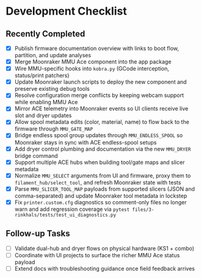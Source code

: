 # Development Checklist

## Recently Completed
- [x] Publish firmware documentation overview with links to boot flow, partition, and update analyses
- [x] Merge Moonraker MMU Ace component into the app package
- [x] Wire MMU-specific hooks into `kobra.py` (GCode interception, status/print patchers)
- [x] Update Moonraker launch scripts to deploy the new component and preserve existing debug tools
- [x] Resolve configuration merge conflicts by keeping webcam support while enabling MMU Ace
- [x] Mirror ACE telemetry into Moonraker events so UI clients receive live slot and dryer updates
- [x] Allow spool metadata edits (color, material, name) to flow back to the firmware through `MMU_GATE_MAP`
- [x] Bridge endless spool group updates through `MMU_ENDLESS_SPOOL` so Moonraker stays in sync with ACE endless-spool setups
- [x] Add dryer control plumbing and documentation via the new `MMU_DRYER` bridge command
- [x] Support multiple ACE hubs when building tool/gate maps and slicer metadata
- [x] Normalize `MMU_SELECT` arguments from UI and firmware, proxy them to `filament_hub/select_tool`, and refresh Moonraker state with tests
- [x] Parse `MMU_SLICER_TOOL_MAP` payloads from supported slicers (JSON and comma-separated) and update Moonraker tool metadata in lockstep
- [x] Fix `printer.custom.cfg` diagnostics so comment-only files no longer warn and add regression coverage via `pytest files/3-rinkhals/tests/test_ui_diagnostics.py`

## Follow-up Tasks
- [ ] Validate dual-hub and dryer flows on physical hardware (KS1 + combo)
- [ ] Coordinate with UI projects to surface the richer MMU Ace status payload
- [ ] Extend docs with troubleshooting guidance once field feedback arrives
